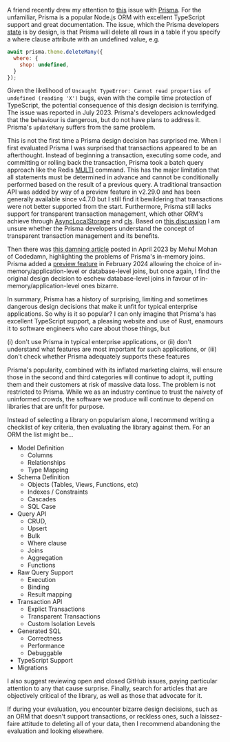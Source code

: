 A friend recently drew my attention to [this](https://github.com/prisma/prisma/issues/20169) issue with [Prisma](https://www.prisma.io/). For the unfamiliar, Prisma is a popular Node.js ORM with excellent TypeScript support and great documentation. The issue, which the Prisma developers [state](https://github.com/prisma/prisma/issues/20169#issuecomment-1631989456) is by design, is that Prisma will delete all rows in a table if you specify a where clause attribute with an undefined value, e.g.

```js
await prisma.theme.deleteMany({
  where: {
    shop: undefined,
  }
});
```

Given the likelihood of `Uncaught TypeError: Cannot read properties of undefined (reading 'X')` bugs, even with the compile time protection of TypeScript, the potential consequence of this design decision is terrifying. The issue was reported in July 2023. Prisma's developers acknowledged that the behaviour is dangerous, but do not have plans to address it. Prisma's `updateMany` suffers from the same problem.

This is not the first time a Prisma design decision has surprised me. When I first evaluated Prisma I was surprised that transactions appeared to be an afterthought. Instead of beginning a transaction, executing some code, and committing or rolling back the transaction, Prisma took a batch query approach like the Redis [MULTI](https://redis.io/docs/latest/commands/multi/) command. This has the major limitation that all statements must be determined in advance and cannot be conditionally performed based on the result of a previous query. A traditional transaction API was added by way of a preview feature in v2.29.0 and has been generally available since v4.7.0 but I still find it bewildering that transactions were not better supported from the start. Furthermore, Prisma still lacks support for transparent transaction management, which other ORM's achieve through [AsyncLocalStorage](https://nodejs.org/api/async_context.html) and [cls](https://www.npmjs.com/package/cls). Based on [this discussion](https://github.com/prisma/prisma/issues/5729) I am unsure whether the Prisma developers understand the concept of transparent transaction management and its benefits.

Then there was [this damning article](https://codedamn.com/news/product/dont-use-prisma) posted in April 2023 by Mehul Mohan of Codedamn, highlighting the problems of Prisma's in-memory joins. Prisma added a [preview feature](https://www.prisma.io/blog/prisma-orm-now-lets-you-choose-the-best-join-strategy-preview) in February 2024 allowing the choice of in-memory/application-level or database-level joins, but once again, I find the original design decision to eschew database-level joins in favour of in-memory/application-level ones bizarre.

In summary, Prisma has a history of surprising, limiting and sometimes dangerous design decisions that make it unfit for typical enterprise applications. So why is it so popular? I can only imagine that Prisma's has excellent TypeScript support, a pleasing website and use of Rust, enamours it to software engineers who care about those things, but

(i) don't use Prisma in typical enterprise applications, or
(ii) don't understand what features are most important for such applications, or
(iii) don't check whether Prisma adequately supports these features

Prisma's popularity, combined with its inflated marketing claims, will ensure those in the second and third categories will continue to adopt it, putting them and their customers at risk of massive data loss. The problem is not restricted to Prisma. While we as an industry continue to trust the naivety of uninformed crowds, the software we produce will continue to depend on libraries that are unfit for purpose.

Instead of selecting a library on popularism alone, I recommend writing a checklist of key criteria, then evaluating the library against them. For an ORM the list might be...

- Model Definition
  - Columns
  - Relationships
  - Type Mapping
- Schema Definition
  - Objects (Tables, Views, Functions, etc)
  - Indexes / Constraints
  - Cascades
  - SQL Case
- Query API
  - CRUD,
  - Upsert
  - Bulk
  - Where clause
  - Joins
  - Aggregation
  - Functions
- Raw Query Support
  - Execution
  - Binding
  - Result mapping
- Transaction API
  - Explict Transactions
  - Transparent Transactions
  - Custom Isolation Levels
- Generated SQL
  - Correctness
  - Performance
  - Debuggable
- TypeScript Support
- Migrations

I also suggest reviewing open and closed GitHub issues, paying particular attention to any that cause surprise. Finally, search for articles that are objectively critical of the library, as well as those that advocate for it.

If during your evaluation, you encounter bizarre design decisions, such as an ORM that doesn't support transactions, or reckless ones, such a laissez-faire attitude to deleting all of your data, then I recommend abandoning the evaluation and looking elsewhere.
